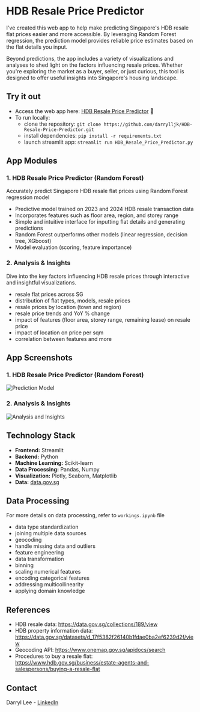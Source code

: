 # HDB Resale Price Predictor

I've created this web app to help make predicting Singapore's HDB resale flat prices easier and more accessible. By leveraging Random Forest regression, the prediction model provides reliable price estimates based on the flat details you input. 

Beyond predictions, the app includes a variety of visualizations and analyses to shed light on the factors influencing resale prices. Whether you're exploring the market as a buyer, seller, or just curious, this tool is designed to offer useful insights into Singapore's housing landscape.

## Try it out
- Access the web app here: [HDB Resale Price Predictor](https://hdb-resale-predictor.streamlit.app/) 🚀
- To run locally:
  - clone the repository: `git clone https://github.com/darrylljk/HDB-Resale-Price-Predictor.git`
  - install dependencies: `pip install -r requirements.txt`
  - launch streamlit app: `streamlit run HDB_Resale_Price_Predictor.py`

## App Modules
### 1. HDB Resale Price Predictor (Random Forest)
Accurately predict Singapore HDB resale flat prices using Random Forest regression model
- Predictive model trained on 2023 and 2024 HDB resale transaction data
- Incorporates features such as floor area, region, and storey range
- Simple and intuitive interface for inputting flat details and generating predictions
- Random Forest outperforms other models (linear regression, decision tree, XGboost)
- Model evaluation (scoring, feature importance)

### 2. Analysis & Insights
Dive into the key factors influencing HDB resale prices through interactive and insightful visualizations.
- resale flat prices across SG
- distribution of flat types, models, resale prices
- resale prices by location (town and region)
- resale price trends and YoY % change
- impact of features (floor area, storey range, remaining lease) on resale price
- impact of location on price per sqm
- correlation between features
and more

## App Screenshots
### 1. HDB Resale Price Predictor (Random Forest)
![Prediction Model](https://github.com/user-attachments/assets/3aa6b273-8c67-4181-945a-89acec90784f)
### 2. Analysis & Insights
![Analysis and Insights](https://github.com/user-attachments/assets/d447fc54-be55-4d94-88c3-98b3be162484)

## Technology Stack
- **Frontend:** Streamlit
- **Backend:** Python
- **Machine Learning:** Scikit-learn
- **Data Processing:** Pandas, Numpy
- **Visualization:** Plotly, Seaborn, Matplotlib
- **Data:** [data.gov.sg](https://data.gov.sg/collections/189/view)

## Data Processing
For more details on data processing, refer to `workings.ipynb` file
- data type standardization
- joining multiple data sources
- geocoding
- handle missing data and outliers
- feature engineering
- data transformation
- binning
- scaling numerical features
- encoding categorical features
- addressing multicollinearity
- applying domain knowledge

## References
- HDB resale data: https://data.gov.sg/collections/189/view
- HDB property information data: https://data.gov.sg/datasets/d_17f5382f26140b1fdae0ba2ef6239d2f/view
- Geocoding API: https://www.onemap.gov.sg/apidocs/search
- Procedures to buy a resale flat: https://www.hdb.gov.sg/business/estate-agents-and-salespersons/buying-a-resale-flat

## Contact
Darryl Lee - [LinkedIn](https://www.linkedin.com/in/darryl-lee-jk/)
